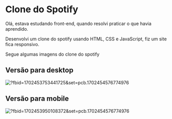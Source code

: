 
# Clone do Spotify

Olá, estava estudando front-end, quando resolvi praticar o que havia aprendido.

Desenvolvi um clone do spotify usando HTML, CSS e JavaScript, fiz um site fica responsivo.

Segue algumas imagens do clone do spotify


## Versão para desktop

![?fbid=1702453753441725&set=pcb.1702454576774976](https://www.facebook.com/photo/?fbid=1702453753441725&set=pcb.1702454576774976)

## Versão para mobile

![?fbid=1702453950108372&set=pcb.1702454576774976](https://www.facebook.com/photo/?fbid=1702453950108372&set=pcb.1702454576774976)
